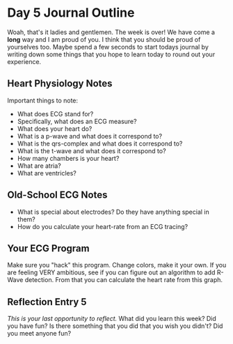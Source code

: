 # Day 5 Journal Outline
Woah, that's it ladies and gentlemen. The week is over! We have come a **long** way and I am proud of you. I think that you should be proud of yourselves too. Maybe spend a few seconds to start todays journal by writing down some things that you hope to learn today to round out your experience.

## Heart Physiology Notes
Important things to note:
* What does ECG stand for?
* Specifically, what does an ECG measure?
* What does your heart do?
* What is a p-wave and what does it correspond to?
* What is the qrs-complex and what does it correspond to?
* What is the t-wave and what does it correspond to?
* How many chambers is your heart?
* What are atria?
* What are ventricles?

## Old-School ECG Notes 
* What is special about electrodes? Do they have anything special in them?
* How do you calculate your heart-rate from an ECG tracing?

## Your ECG Program
Make sure you "hack" this program. Change colors, make it your own. If you are feeling VERY ambitious, see if you can figure out an algorithm to add R-Wave detection. From that you can calculate the heart rate from this graph.

## Reflection Entry 5 
*This is your last opportunity to reflect.* What did you learn this week? Did you have fun? Is there something that you did that you wish you didn't? Did you meet anyone fun?
